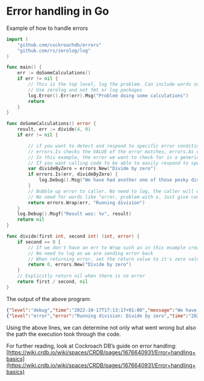 # Error handling in Go

Example of how to handle errors

```go
import (
	"github.com/cockroachdb/errors"
	"github.com/rs/zerolog/log"
)

func main() {
	err := doSomeCalculations()
	if err != nil {
		// This is the top level, log the problem. Can include words such as "error, problem with x, failed, etc"
		// Use zerolog and not fmt or log packages
		log.Error().Err(err).Msg("Problem doing some calculations")
		return
	}
}

func doSomeCalculations() error {
	result, err := divide(4, 0)
	if err != nil {

		// if you want to detect and respond to specific error conditions use errors.Is or errors.As
		// errors.Is checks the VALUE of the error matches, errors.As checks that the TYPE of the error is the same
		// In this example, the error we want to check for is a generic error value so we can't use errors.As and have to use errors.Is
		// If you want calling code to be able to easily respond to specific errors it would be better to create a dedicated error type and use errors.As
		var divideByZero = errors.New("Divide by zero")
		if errors.Is(err, divideByZero) {
			log.Debug().Msg("We have had another one of those pesky divide by zero errors")
		}
		// Bubble up error to caller. No need to log, the caller will either log OR bubble it up further with it's own Wrap
		// No need for words like "error, problem with x. Just give context to what was just attempted"
		return errors.Wrap(err, "Running division")
	}
	log.Debug().Msgf("Result was: %v", result)
	return nil
}

func divide(first int, second int) (int, error) {
	if second == 0 {
		// If we don't have an err to Wrap such as in this example create a new error describing what the error is and send it to caller.
		// No need to log as we are sending error back
		// When returning error, set the return value to it's zero value which for int is zero and string would be "" etc etc
		return 0, errors.New("Divide by zero")
	}
	// Explicitly return nil when there is no error
	return first / second, nil
}
```

The output of the above program:

```json
{"level":"debug","time":"2022-10-17T17:13:17+01:00","message":"We have had another one of those pesky divide by zero errors"}
{"level":"error","error":"Running division: Divide by zero","time":"2022-10-17T17:13:17+01:00","message":"Problem doing some calculations"}
```

Using the above lines, we can determine not only what went wrong but also the path the execution took through the code.

For further reading, look at Cockroach DB’s guide on error handling: [https://wiki.crdb.io/wiki/spaces/CRDB/pages/1676640931/Error+handling+basics](https://wiki.crdb.io/wiki/spaces/CRDB/pages/1676640931/Error+handling+basics)
